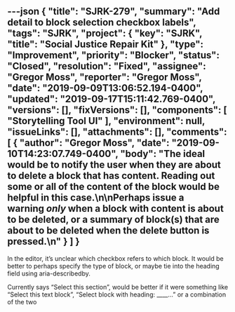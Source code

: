 ---json
{
  "title": "SJRK-279",
  "summary": "Add detail to block selection checkbox labels",
  "tags": "SJRK",
  "project": {
    "key": "SJRK",
    "title": "Social Justice Repair Kit"
  },
  "type": "Improvement",
  "priority": "Blocker",
  "status": "Closed",
  "resolution": "Fixed",
  "assignee": "Gregor Moss",
  "reporter": "Gregor Moss",
  "date": "2019-09-09T13:06:52.194-0400",
  "updated": "2019-09-17T15:11:42.769-0400",
  "versions": [],
  "fixVersions": [],
  "components": [
    "Storytelling Tool UI"
  ],
  "environment": null,
  "issueLinks": [],
  "attachments": [],
  "comments": [
    {
      "author": "Gregor Moss",
      "date": "2019-09-10T14:23:07.749-0400",
      "body": "The ideal would be to notify the user when they are about to delete a block that has content. Reading out some or all of the content of the block would be helpful in this case.\n\nPerhaps issue a warning *only* when a block with content is about to be deleted, or a summary of block(s) that are about to be deleted when the delete button is pressed.\n"
    }
  ]
}
---
In the editor, it’s unclear which checkbox refers to which block. It would be better to perhaps specify the type of block, or maybe tie into the heading field using aria-describedby.

Currently says “Select this section”, would be better if it were something like “Select this text block”, “Select block with heading: \_\_\_\_...” or a combination of the two

        